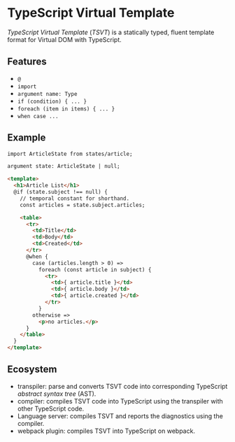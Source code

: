 # TypeScript Virtual Template

*TypeScript Virtual Template* (*TSVT*) is a statically typed, fluent template format for Virtual DOM with TypeScript.

## Features

- `@`
- `import`
- `argument name: Type`
- `if (condition) { ... }`
- `foreach (item in items) { ... }`
- `when case ... `

## Example

```html
import ArticleState from states/article;

argument state: ArticleState | null;

<template>
  <h1>Article List</h1>
  @if (state.subject !== null) {
    // temporal constant for shorthand.
    const articles = state.subject.articles;

    <table>
      <tr>
        <td>Title</td>
        <td>Body</td>
        <td>Created</td>
      </tr>
      @when {
        case (articles.length > 0) =>
          foreach (const article in subject) {
            <tr>
              <td>{ article.title }</td>
              <td>{ article.body }</td>
              <td>{ article.created }</td>
            </tr>
          }
        otherwise =>
          <p>no articles.</p>
      }
    </table>
  }
</template>
```

## Ecosystem

- transpiler: parse and converts TSVT code into corresponding TypeScript *abstract syntax tree* (AST).
- compiler: compiles TSVT code into TypeScript using the transpiler with other TypeScript code.
- Language server: compiles TSVT and reports the diagnostics using the compiler.
- webpack plugin: compiles TSVT into TypeScript on webpack.
